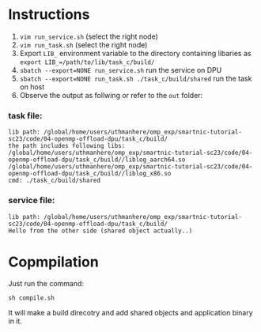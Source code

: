 # Instructions

1. `vim run_service.sh` (select the right node)
2. `vim run_task.sh` (select the right node)
3. Export `LIB_` environment variable to the directory containing libaries as `export LIB_=/path/to/lib/task_c/build/`
4. `sbatch --export=NONE run_service.sh` run the service on DPU
5. `sbatch --export=NONE run_task.sh ./task_c/build/shared` run the task on host
6. Observe the output as follwing or refer to the `out` folder:
### task file:
```
lib path: /global/home/users/uthmanhere/omp_exp/smartnic-tutorial-sc23/code/04-openmp-offload-dpu/task_c/build/
the path includes following libs:
/global/home/users/uthmanhere/omp_exp/smartnic-tutorial-sc23/code/04-openmp-offload-dpu/task_c/build//liblog_aarch64.so
/global/home/users/uthmanhere/omp_exp/smartnic-tutorial-sc23/code/04-openmp-offload-dpu/task_c/build//liblog_x86.so
cmd: ./task_c/build/shared
```
### service file:
```
lib path: /global/home/users/uthmanhere/omp_exp/smartnic-tutorial-sc23/code/04-openmp-offload-dpu/task_c/build/
Hello from the other side (shared object actually..)
```

# Copmpilation
Just run the command:
```
sh compile.sh
```
It will make a build direcotry and add
shared objects and application binary in it.

